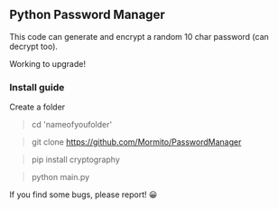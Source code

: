 ## Python Password Manager 

This code can generate and encrypt a random 10 char password (can decrypt too).

Working to upgrade!

### Install guide 

Create a folder

> cd 'nameofyoufolder'

> git clone https://github.com/Mormito/PasswordManager

> pip install cryptography

> python main.py


If you find some bugs, please report! 😀
